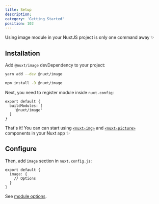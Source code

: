 ```yaml
---
title: Setup
description:
category: 'Getting Started'
position: 102
---
```


Using image module in your NuxtJS project is only one command away ✨

## Installation

Add `@nuxt/image` devDependency to your project:

<code-group>
  <code-block label="Yarn" active>

  ```bash
  yarn add --dev @nuxt/image
  ```

  </code-block>
  <code-block label="NPM">

  ```bash
  npm install -D @nuxt/image
  ```

  </code-block>
</code-group>


Next, you need to register module inside `nuxt.config`:

```js{}[nuxt.config.js]
export default {
  buildModules: [
    '@nuxt/image'
  ]
}
```

<alert type="success">

That's it! You can can start using [`<nuxt-img>`](/components/nuxt-img) and [`<nuxt-picture>`](/components/nuxt-picture) components in your Nuxt app ✨

</alert>

## Configure

Then, add `image` section in `nuxt.config.js`:

```js[nuxt.config.js]
export default {
  image: {
    // Options
  }
}
```

See [module options](/api/options).
